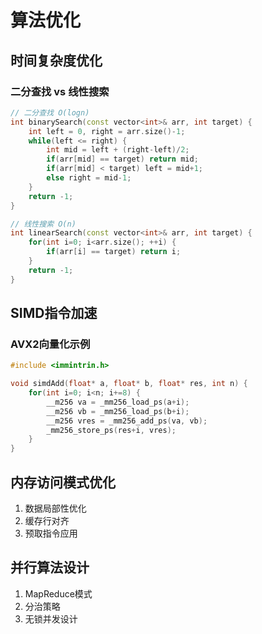 # 算法优化

## 时间复杂度优化
### 二分查找 vs 线性搜索
```cpp
// 二分查找 O(logn)
int binarySearch(const vector<int>& arr, int target) {
    int left = 0, right = arr.size()-1;
    while(left <= right) {
        int mid = left + (right-left)/2;
        if(arr[mid] == target) return mid;
        if(arr[mid] < target) left = mid+1;
        else right = mid-1;
    }
    return -1;
}

// 线性搜索 O(n)
int linearSearch(const vector<int>& arr, int target) {
    for(int i=0; i<arr.size(); ++i) {
        if(arr[i] == target) return i;
    }
    return -1;
}
```

## SIMD指令加速
### AVX2向量化示例
```cpp
#include <immintrin.h>

void simdAdd(float* a, float* b, float* res, int n) {
    for(int i=0; i<n; i+=8) {
        __m256 va = _mm256_load_ps(a+i);
        __m256 vb = _mm256_load_ps(b+i);
        __m256 vres = _mm256_add_ps(va, vb);
        _mm256_store_ps(res+i, vres);
    }
}
```

## 内存访问模式优化
1. 数据局部性优化
2. 缓存行对齐
3. 预取指令应用

## 并行算法设计
1. MapReduce模式
2. 分治策略
3. 无锁并发设计